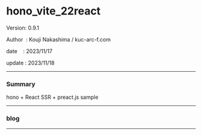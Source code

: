 ﻿# hono_vite_22react

 Version: 0.9.1

 Author  : Kouji Nakashima / kuc-arc-f.com

 date    : 2023/11/17

 update  : 2023/11/18

***
### Summary

hono + React SSR + preact.js sample


***
### blog 


***

